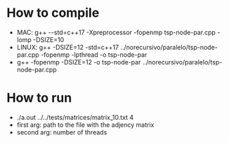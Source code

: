 # How to compile

- MAC: g++ --std=c++17 -Xpreprocessor -fopenmp tsp-node-par.cpp -lomp -DSIZE=10
- LINUX: g++ -DSIZE=12 -std=c++17 ../norecursivo/paralelo/tsp-node-par.cpp -fopenmp -lpthread -o tsp-node-par
- g++ -fopenmp -DSIZE=12 -o tsp-node-par ../norecursivo/paralelo/tsp-node-par.cpp

# How to run

- ./a.out ../../tests/matrices/matrix_10.txt 4
- first arg: path to the file with the adjency matrix
- second arg: number of threads
